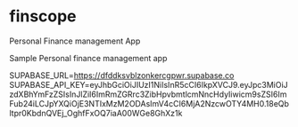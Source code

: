 # finscope
Personal Finance management App

 Sample Personal finance management app
 


SUPABASE_URL=https://dfddksvblzonkercgpwr.supabase.co
SUPABASE_API_KEY=eyJhbGciOiJIUzI1NiIsInR5cCI6IkpXVCJ9.eyJpc3MiOiJzdXBhYmFzZSIsInJlZiI6ImRmZGRrc3ZibHpvbmtlcmNncHdyIiwicm9sZSI6ImFub24iLCJpYXQiOjE3NTIxMzM2ODAsImV4cCI6MjA2NzcwOTY4MH0.18eQbltpr0KbdnQVEj_OghfFxOQ7iaA00WGe8GhXz1k

